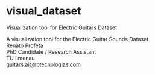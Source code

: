 # visual_dataset
Visualization tool for Electric Guitars Dataset

A visualization tool for the Electric Guitar Sounds Dataset <br>
Renato Profeta <br>
PhD Candidate / Research Assistant <br>
TU Ilmenau <br>
guitars.ai@rptecnologias.com
